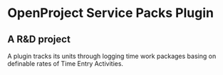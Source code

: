 OpenProject Service Packs Plugin
================================
## A R&D project
A plugin tracks its units through logging time work packages basing on definable rates of Time Entry Activities.